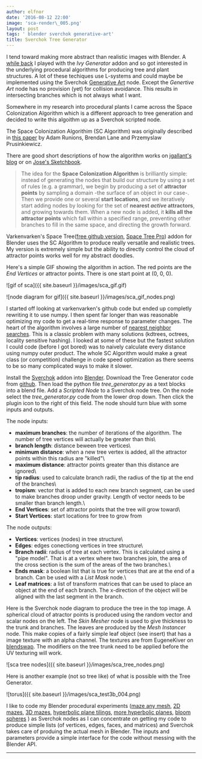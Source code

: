 ```yaml
---
author: elfnor
date: '2016-08-12 22:00'
image: 'sca-render\_005.png'
layout: post
tags: ' blender sverchok generative-art'
title: Sverchok Tree Generator
---
```


I tend toward making more abstract than realistic images with Blender. A [while back](%7Bfilename%7Divy_generator.md) I played with the *Ivy Generator* addon and so got interested in the underlying procedural algorithms for producing tree and plant structures. A lot of these techiques use L-systems and could maybe be implemented using the Sverchok [Generative Art](%7Bfilename%7Dgenerative_art_docs.md) node. Except the *Genertive Art* node has no provision (yet) for collision avoidance. This results in intersecting branches which is not always what I want.

Somewhere in my research into procedural plants I came across the Space Colonization Algorithm which is a different approach to tree generation and decided to write this algoithm up as a Sverchok scripted node.

The Space Colonization Algorithim (SC Algorithm) was originally described in [this paper](http://www.academia.edu/download/46349919/colonization.egwnp2007.pdf) by Adam Runions, Brendan Lane and Przemyslaw Prusinkiewicz.

There are good short descriptions of how the algorithm works on [jgallant\'s blog](http://www.jgallant.com/procedurally-generating-trees-with-space-colonization-algorithm-in-xna/) or on [Jose\'s Sketchbook](Jose's%20Sketchbook).

> The idea for the **Space Colonization Algorithm** is brilliantly simple: instead of generating the nodes that build our structure by using a set of rules (e.g. a grammar), we begin by producing a set of **attractor points** by sampling a domain -the surface of an object in our case-. Then we provide one or several **start locations**, and we iteratively start adding nodes by looking for the set of **nearest *active* attractors**, and growing towards them. When a new node is added, it **kills all the attractor points** which fall within a specified range, preventing other branches to fill in the same space, and directing the growth forward.

Varkenvarken\'s Space Tree([free github version](https://github.com/varkenvarken/spacetree), [Space Tree Pro](https://cgcookiemarkets.com/all-products/space-tree-pro/)) addon for Blender uses the SC Algorithm to produce really versatile and realistic trees. My version is extremely simple but the ability to directly control the cloud of attractor points works well for my abstract doodles.

Here\'s a simple GIF showing the algorithm in action. The red points are the *End Vertices* or attractor points. There is one start point at (0, 0, 0).

![gif of sca]({{ site.baseurl }}/images/sca_gif.gif)

![node diagram for gif]({{ site.baseurl }}/images/sca_gif_nodes.png)

I started off looking at varkenvarken\'s github code but ended up completly rewriting it to use numpy. I then spent far longer than was reasonable optimizing my code to get a real-time response to parameter changes. The heart of the algorithm involves a large number of [nearest neighbor searches](https://en.wikipedia.org/wiki/Nearest_neighbor_search). This is a classic problem with many solutions (kdtrees, octrees, locality sensitive hashing). I looked at some of these but the fastest solution I could code (before I got bored) was to naively calculate every distance using numpy outer product. The whole SC Algorithm would make a great class (or competition) challenge in code speed optimization as there seems to be so many complicated ways to make it slower.

Install the [Sverchok](http://nikitron.cc.ua/sverchok_en.html) addon into [Blender](https://www.blender.org/). Download the Tree Generator code from [github](https://github.com/elfnor/spacetree-sverchok). Then load the python file *tree\_generator.py* as a text blocks into a blend file. Add a *Scripted Node* to a Sverchok node tree. On the node select the *tree\_generator.py* code from the lower drop down. Then click the plugin icon to the right of this field. The node should turn blue with some inputs and outputs.

The node inputs:

-   **maximum branches**: the number of iterations of the algorithm. The number of tree vertices will actually be greater than this\
-   **branch length**: distance beween tree vertices\
-   **minimum distance**: when a new tree vertex is added, all the attractor points within this radius are \"killed\"\
-   **maximum distance**: attractor points greater than this distance are ignored\
-   **tip radius**: used to calculate branch radii, the radius of the tip at the end of the branches\
-   **tropism**: vector that is added to each new branch segment, can be used to make branches droop under gravity. Length of vector needs to be smaller than branch length.\
-   **End Vertices**: set of attractor points that the tree will grow toward\
-   **Start Vertices**: start locations for tree to grow from

The node outputs:

-   **Vertices**: vertices (nodes) in tree structure\
-   **Edges**: edges conectiong vertices in tree structure\
-   **Branch radii**: radius of tree at each vertex. This is calculated using a \"pipe model\". That is at a vertex where two branches join, the area of the cross section is the sum of the areas of the two branches.\
-   **Ends mask**: a boolean list that is true for vertices that are at the end of a branch. Can be used with a *List Mask* node.\
-   **Leaf matrices**: a list of transform matrices that can be used to place an object at the end of each branch. The x-direction of the object will be aligned with the last segment in the branch.

Here is the Sverchok node diagram to produce the tree in the top image. A spherical cloud of atractor points is produced using the random vector and scalar nodes on the left. The *Skin Mesher* node is used to give thickness to the trunk and branches. The leaves are produced by the *Mesh Instancer* node. This make copies of a fairly simple leaf object (see insert) that has a image texture with an alpha channel. The textures are from EugeneKiver on [blendswap](http://www.blendswap.com/blends/view/59269). The modifiers on the tree trunk need to be applied before the UV texturing will work.

![sca tree nodes]({{ site.baseurl }}/images/sca_tree_nodes.png)

Here is another example (not so tree like) of what is possible with the Tree Generator.

![torus]({{ site.baseurl }}/images/sca_test3b_004.png)

I like to code my Blender procedural experiments ([maze any mesh](%7Bfilename%7Dmaze_mesh.md), [2D mazes](%7Bfilename%7D/blender_maze_generator.md), [3D mazes](%7Bfilename%7Dblender_3D_maze_generator.md), [hyperbolic plane tilings](%7Bfilename%7Dhyperbolic_tilings.md), [more hyperbolic planes](%7Bfilename%7Dhyperbolic_planes.md), [bloom spheres](%7Bfilename%7D) ) as Sverchok nodes as I can concentrate on getting my code to produce simple lists (of vertices, edges, faces, and matrices) and Sverchok takes care of produing the actual mesh in Blender. The inputs and parameters provide a simple interface for the code without messing with the Blender API.

------------------------------------------------------------------------

